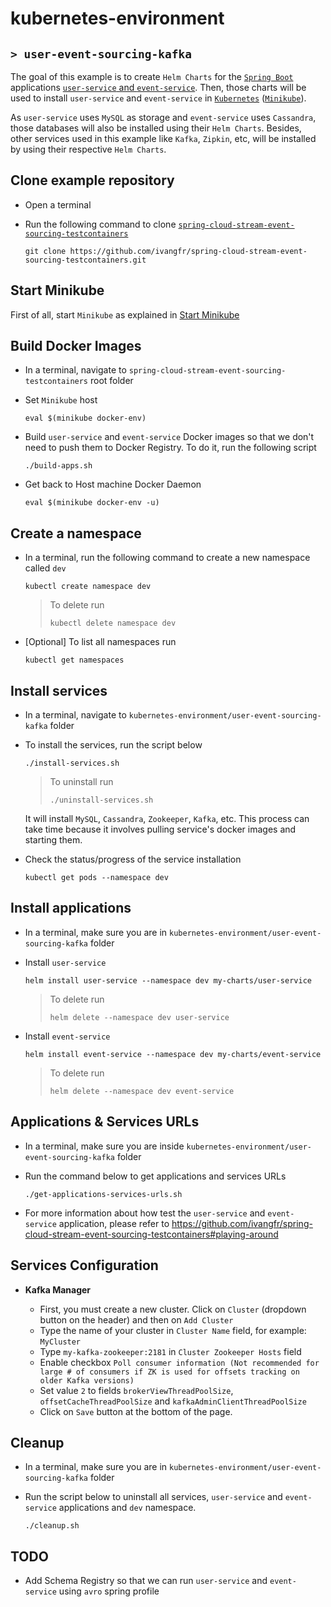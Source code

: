 # kubernetes-environment
## `> user-event-sourcing-kafka`

The goal of this example is to create `Helm Charts` for the [`Spring Boot`](https://docs.spring.io/spring-boot/docs/current/reference/htmlsingle/) applications [`user-service` and `event-service`](https://github.com/ivangfr/spring-cloud-stream-event-sourcing-testcontainers#applications). Then, those charts will be used to install `user-service` and `event-service` in [`Kubernetes`](https://kubernetes.io) ([`Minikube`](https://kubernetes.io/docs/getting-started-guides/minikube)).

As `user-service` uses `MySQL` as storage and `event-service` uses `Cassandra`, those databases will also be installed using their `Helm Charts`. Besides, other services used in this example like `Kafka`, `Zipkin`, etc, will be installed by using their respective `Helm Charts`.

## Clone example repository

- Open a terminal

- Run the following command to clone [`spring-cloud-stream-event-sourcing-testcontainers`](https://github.com/ivangfr/spring-cloud-stream-event-sourcing-testcontainers)
  ```
  git clone https://github.com/ivangfr/spring-cloud-stream-event-sourcing-testcontainers.git
  ```

## Start Minikube

First of all, start `Minikube` as explained in [Start Minikube](https://github.com/ivangfr/kubernetes-environment#start-minikube)

## Build Docker Images

- In a terminal, navigate to `spring-cloud-stream-event-sourcing-testcontainers` root folder

- Set `Minikube` host
  ```
  eval $(minikube docker-env)
  ```

- Build `user-service` and `event-service` Docker images so that we don't need to push them to Docker Registry. To do it, run the following script
  ```
  ./build-apps.sh
  ```

- Get back to Host machine Docker Daemon   
  ```
  eval $(minikube docker-env -u)
  ```

## Create a namespace

- In a terminal, run the following command to create a new namespace called `dev`
  ```
  kubectl create namespace dev
  ```
  > To delete run
  > ```
  > kubectl delete namespace dev
  > ```

- \[Optional\] To list all namespaces run
  ```
  kubectl get namespaces
  ```

## Install services

- In a terminal, navigate to `kubernetes-environment/user-event-sourcing-kafka` folder

- To install the services, run the script below
  ```
  ./install-services.sh
  ```
  > To uninstall run
  > ```
  > ./uninstall-services.sh
  > ```

  It will install `MySQL`, `Cassandra`, `Zookeeper`, `Kafka`, etc. This process can take time because it involves pulling service's docker images and starting them.

- Check the status/progress of the service installation
  ```
  kubectl get pods --namespace dev
  ```

## Install applications

- In a terminal, make sure you are in `kubernetes-environment/user-event-sourcing-kafka` folder

- Install `user-service`
  ```
  helm install user-service --namespace dev my-charts/user-service
  ```
  > To delete run
  > ```
  > helm delete --namespace dev user-service
  > ```

- Install `event-service`
  ```
  helm install event-service --namespace dev my-charts/event-service
  ```
  > To delete run
  > ```
  > helm delete --namespace dev event-service
  > ```

## Applications & Services URLs

- In a terminal, make sure you are inside `kubernetes-environment/user-event-sourcing-kafka` folder

- Run the command below to get applications and services URLs
  ```
  ./get-applications-services-urls.sh
  ```
  
- For more information about how test the `user-service` and `event-service` application, please refer to https://github.com/ivangfr/spring-cloud-stream-event-sourcing-testcontainers#playing-around

## Services Configuration

- **Kafka Manager**

  - First, you must create a new cluster. Click on `Cluster` (dropdown button on the header) and then on `Add Cluster`
  - Type the name of your cluster in `Cluster Name` field, for example: `MyCluster`
  - Type `my-kafka-zookeeper:2181` in `Cluster Zookeeper Hosts` field
  - Enable checkbox `Poll consumer information (Not recommended for large # of consumers if ZK is used for offsets tracking on older Kafka versions)`
  - Set value `2` to fields `brokerViewThreadPoolSize`, `offsetCacheThreadPoolSize` and `kafkaAdminClientThreadPoolSize`
  - Click on `Save` button at the bottom of the page.

## Cleanup

- In a terminal, make sure you are in `kubernetes-environment/user-event-sourcing-kafka` folder

- Run the script below to uninstall all services, `user-service` and `event-service` applications and `dev` namespace.
  ```
  ./cleanup.sh
  ```

## TODO

- Add Schema Registry so that we can run `user-service` and `event-service` using `avro` spring profile
